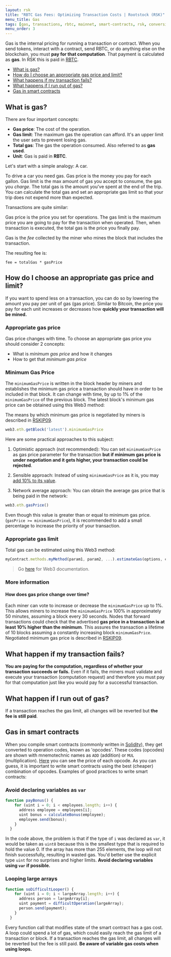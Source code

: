 ```yaml
---
layout: rsk
title: "RBTC Gas Fees: Optimizing Transaction Costs | Rootstock (RSK)"
menu_title: Gas
tags: [gas, transactions, rbtc, mainnet, smart-contracts, rsk, conversion, bitcoin, price, gas-price, cost]
menu_order: 3
---
```


Gas is the internal pricing for running a transaction or contract.
When you send tokens, interact with a contract, send RBTC, or do anything else on the blockchain, you must **pay for that computation**. That payment is calculated as **gas**. In RSK this is paid in [RBTC](/rsk/rbtc).

- [What is gas?](#what-is-gas)
- [How do I choose an appropriate gas price and limit?](#how-do-i-choose-an-appropriate-gas-price-and-limit)
- [What happens if my transaction fails?](#what-happen-if-my-transaction-fails)
- [What happens if I run out of gas?](#what-happen-if-i-run-out-of-gas)
- [Gas in smart contracts](#gas-in-smart-contracts)

## What is gas?

There are four important concepts:

- **Gas price**: The cost of the operation.
- **Gas limit**: The maximum gas the operation can afford. It's an upper limit the user sets to prevent losing gas.
- **Total gas**: The gas the operation consumed. Also referred to as **gas used**.
- **Unit**: Gas is paid in **RBTC**.

Let's start with a simple analogy: A car.

To drive a car you need gas. Gas price is the money you pay for each gallon. Gas limit is the max amount of gas you accept to consume, the gas you _charge_. The total gas is the amount you've spent at the end of the trip.
You can calculate the total gas and set an appropriate gas limit so that your trip does not expend more than expected.

Transactions are quite similar:

Gas price is the price you set for operations. The gas limit is the maximum price you are going to pay for the transaction when operated. Then, when transaction is executed, the total gas is the price you finally pay.

Gas is the _fee_ collected by the miner who mines the block that includes the transaction.

The resulting fee is:

```
fee = totalGas * gasPrice
```

## How do I choose an appropriate gas price and limit?

If you want to spend less on a transaction, you can do so by lowering the amount you pay per unit of gas (gas price). Similar to Bitcoin, the price you pay for each unit increases or decreases how **quickly your transaction will be mined.**

### Appropriate gas price

Gas price changes with time. To choose an appropriate gas price you should consider 2 concepts:

- What is _minimum gas price_ and how it changes
- How to get that _minimum gas price_

### Minimum Gas Price

The `minimumGasPrice` is written in the block header by miners and establishes the minimum gas price a transaction should have in order to be included in that block. It can change with time, by up to 1% of the `minimumGasPrice` of the previous block. The latest block's minimum gas price can be obtained using this Web3 method:

The means by which minimum gas price is negotiated by miners is described in [RSKIP09](https://github.com/rsksmart/RSKIPs/blob/master/IPs/RSKIP09.md).

```javascript
web3.eth.getBlock('latest').minimumGasPrice
```

Here are some practical approaches to this subject:

1. Optimistic approach (not recommended):
You can set `minimumGasPrice` as gas price parameter for the transaction **but if minimum gas price is under negotiation and it gets higher, your transaction could be rejected**.

2. Sensible approach:
Instead of using `minimumGasPrice` as it is, you may [add 10% to its value](#how-does-gas-price-change-over-time).

3. Network average approach:
You can obtain the average gas price that is being paid in the network:

```javascript
web3.eth.gasPrice()
```

Even though this value is greater than or equal to minimum gas price. (`gasPrice >= minimumGasPrice`), it is recommended to add a small percentage to increase the priority of your transaction.


### Appropriate gas limit

Total gas can be estimated using this Web3 method:

```javascript
myContract.methods.myMethod(param1, param2, ...).estimateGas(options, callback)
```

> Go [here](https://web3js.readthedocs.io/en/1.0/web3-eth-contract.html#methods-mymethod-estimategas) for Web3 documentation.

### More information

#### How does gas price change over time?

Each miner can vote to increase or decrease the `minimumGasPrice` up to 1%. This allows miners to increase the `minimumGasPrice` 100% in approximately 50 minutes, assuming a block every 30 seconds.
Nodes that forward transactions could check that the advertised **gas price in a transaction is at least 10% higher than the minimum**. This assures the transaction a lifetime of 10 blocks assuming a constantly increasing block `minimumGasPrice`.
Negotiated minimum gas price is described in [RSKIP09](https://github.com/rsksmart/RSKIPs/blob/master/IPs/RSKIP09.md).

## What happen if my transaction fails?

**You are paying for the computation, regardless of whether your transaction succeeds or fails.** Even if it fails, the miners must validate and execute your transaction (computation request) and therefore you must pay for that computation just like you would pay for a successful transaction.

## What happen if I run out of gas?

If a transaction reaches the gas limit, all changes will be reverted but **the fee is still paid**.

## Gas in smart contracts

When you compile smart contracts (commonly written in [Solidity](https://solidity.readthedocs.io/en/latest/)), they get converted to operation codes, known as 'opcodes'.
These codes (opcodes) are shown with mnemotechnic names as `ADD` (addition) or `MUL `(multiplication). [Here](https://github.com/rsksmart/rskj/blob/master/rskj-core/src/main/java/org/ethereum/vm/GasCost.java) you can see the price of each opcode.
As you can guess, it is important to write smart contracts using the best (cheaper) combination of opcodes.
Examples of good practices to write smart contracts:

### Avoid declaring variables as `var`

```javascript
function payBonus() {
    for (uint i = 0; i < employees.length; i++) {
      address employee = employees[i];
      uint bonus = calculateBonus(employee);
      employee.send(bonus);
    }
  }
```

In the code above, the problem is that if the type of `i` was declared as `var`, it would be taken as `uint8` because this is the smallest type that is required to hold the value 0. If the array has more than 255 elements, the loop will not finish successfully, resulting in wasted gas. You'd better use the explicit type `uint` for no surprises and higher limits. **Avoid declaring variables using `var` if possible.**

### Looping large arrays

```javascript
function soDifficultLooper() {
    for (uint i = 0; i < largeArray.length; i++) {
      address person = largeArray[i];
      uint payment = difficultOperation(largeArray);
      person.send(payment);
    }
  }
```

Every function call that modifies state of the smart contract has a gas cost. A loop could spend a lot of gas, which could easily reach the gas limit of a transaction or block. If a transaction reaches the gas limit, all changes will be reverted but the fee is still paid. **Be aware of variable gas costs when using loops.**
